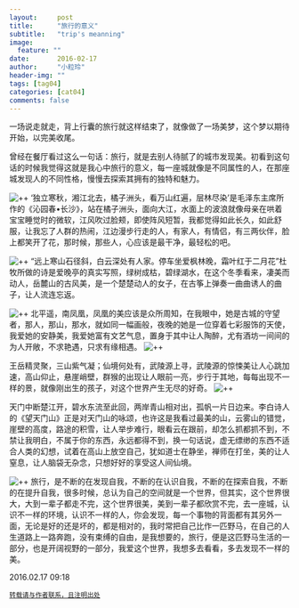 ```yaml
---
layout:     post
title:      "旅行的意义"
subtitle:   "trip's meanning"
image:
  feature: ""
date:       2016-02-17
author:     "小粒玲"
header-img: ""
tags: [tag04]
categories: [cat04]
comments: false
---
```

    
    
一场说走就走，背上行囊的旅行就这样结束了，就像做了一场美梦，这个梦以期待开始，以完美收尾。﻿

曾经在餐厅看过这么一句话：旅行，就是去别人待腻了的城市发现美。初看到这句话的时候我觉得这就是我心中旅行的意义，每一座城就像是不同属性的人，在那座城发现人的不同性格，慢慢去探索其拥有的独特和魅力。﻿﻿

![++](http://7xtust.com1.z0.glb.clouddn.com/heshang.jpg "老者")
‘独立寒秋，湘江北去，橘子洲头，看万山红遍，层林尽染’是毛泽东主席所作的《沁园春•长沙》，站在橘子洲头，面向大江，水面上的波浪就像母亲在哄着宝宝睡觉时的微软，江风吹过脸颊，即使阵风短暂，我都觉得如此长久，如此舒服，让我忘了人群的热闹，江边漫步行走的人，有家人，有情侣，有三两伙伴，脸上都笑开了花，那时候，那些人，心应该是最干净，最轻松的吧。﻿﻿

![++](http://7xtust.com1.z0.glb.clouddn.com/fengjing.jpg "风景")
“远上寒山石径斜，白云深处有人家。停车坐爱枫林晚，霜叶红于二月花”杜牧所做的诗是爱晚亭的真实写照，绿树成枯，碧绿湖水，在这个冬季看来，凄美而动人，岳麓山的古风美，是一个楚楚动人的女子，在古筝上弹奏一曲曲诱人的曲子，让人流连忘返。﻿﻿

![++](http://7xtust.com1.z0.glb.clouddn.com/yu.jpg "岳")
北平遥，南凤凰，凤凰的美应该是众所周知，在我眼中，她是古城的守望者，那人，那山，那水，就如同一幅画般，夜晚的她是一位穿着七彩服饰的天使，我爱她的安静美，我爱她富有文艺气息，置身于其中让人陶醉，尤有酒坊一间间的为人开敞，不求艳遇，只求有缘相遇。﻿﻿
![++](http://7xtust.com1.z0.glb.clouddn.com/cheng.jpg "")

 王岳精灵聚，三山紫气凝；仙境何处有，武陵源上寻，武陵源的惊悚美让人心跳加速，高山仰止，悬崖峭壁，群猴的出现让人眼前一亮，步行于其地，每每出现不一样的景，就像刚出生的孩子，对这个世界产生无尽的好奇。﻿﻿
![++](http://7xtust.com1.z0.glb.clouddn.com/song.jpg "song")
﻿


 天门中断楚江开，碧水东流至此回，两岸青山相对出，孤帆一片日边来。李白诗人的《望天门山》正是对天门山的咏颂，也许这是我看过最美的山，云雾山的错觉，崖壁的高度，路途的积雪，让人举步难行，眼看云在跟前，却怎么抓都抓不到，不禁让我明白，不属于你的东西，永远都得不到，换一句话说，虚无缥缈的东西不适合人类的幻想，试着在高山上放空自己，犹如道士在静坐，禅师在打坐，美的让人窒息，让人脑袋无杂念，只想好好的享受这人间仙境。﻿﻿

![++](http://7xtust.com1.z0.glb.clouddn.com/sky.jpg "sky")
 旅行，是不断的在发现自我，不断的在认识自我，不断的在探索自我，不断的在提升自我，很多时候，总认为自己的空间就是一个世界，但其实，这个世界很大，大到一辈子都走不完，这个世界很美，美到一辈子都欣赏不完，去一座城，认识不一样的环境，认识不一样的人，你会发现，每一个事物的背面都有其另外一面，无论是好的还是坏的，都是相对的，我时常把自己比作一匹野马，在自己的人生道路上一路奔跑，没有束缚的自由，是我想要的，旅行，便是这匹野马生活的一部分，也是开阔视野的一部分，我爱这个世界，我想多去看看，多去发现不一样的美。
 

<p>2016.02.17 09:18</p>
<small><a href="http://www.jianshu.com/p/b7163d616918">转载请与作者联系，且注明出处</a></small>
